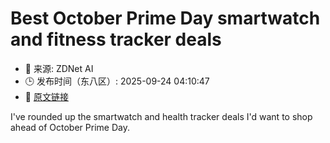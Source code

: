 # Best October Prime Day smartwatch and fitness tracker deals
- 📅 来源: ZDNet AI
- 🕒 发布时间（东八区）: 2025-09-24 04:10:47
- 🔗 [原文链接](https://www.zdnet.com/article/best-early-amazon-october-prime-day-smartwatch-and-fitness-tracker-deals/)

I've rounded up the smartwatch and health tracker deals I'd want to shop ahead of October Prime Day.
